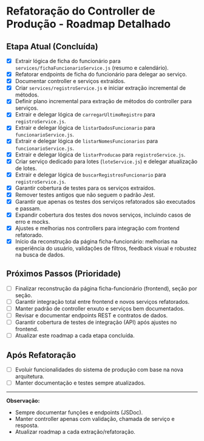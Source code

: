 # Refatoração do Controller de Produção - Roadmap Detalhado

## Etapa Atual (Concluída)
- [x] Extrair lógica de ficha do funcionário para `services/fichaFuncionarioService.js` (resumo e calendário).
- [x] Refatorar endpoints de ficha do funcionário para delegar ao serviço.
- [x] Documentar controller e serviços extraídos.
- [x] Criar `services/registroService.js` e iniciar extração incremental de métodos.
- [x] Definir plano incremental para extração de métodos do controller para serviços.
- [x] Extrair e delegar lógica de `carregarUltimoRegistro` para `registroService.js`.
- [x] Extrair e delegar lógica de `listarDadosFuncionario` para `funcionarioService.js`.
- [x] Extrair e delegar lógica de `listarNomesFuncionarios` para `funcionarioService.js`.
- [x] Extrair e delegar lógica de `listarProducao` para `registroService.js`.
- [x] Criar serviço dedicado para lotes (`loteService.js`) e delegar atualização de lotes.
- [x] Extrair e delegar lógica de `buscarRegistrosFuncionario` para `registroService.js`.
- [x] Garantir cobertura de testes para os serviços extraídos.
- [x] Remover testes antigos que não seguem o padrão Jest.
- [x] Garantir que apenas os testes dos serviços refatorados são executados e passam.
- [x] Expandir cobertura dos testes dos novos serviços, incluindo casos de erro e mocks.
- [x] Ajustes e melhorias nos controllers para integração com frontend refatorado.
- [x] Início da reconstrução da página ficha-funcionário: melhorias na experiência do usuário, validações de filtros, feedback visual e robustez na busca de dados.

## Próximos Passos (Prioridade)
- [ ] Finalizar reconstrução da página ficha-funcionário (frontend), seção por seção.
- [ ] Garantir integração total entre frontend e novos serviços refatorados.
- [ ] Manter padrão de controller enxuto e serviços bem documentados.
- [ ] Revisar e documentar endpoints REST e contratos de dados.
- [ ] Garantir cobertura de testes de integração (API) após ajustes no frontend.
- [ ] Atualizar este roadmap a cada etapa concluída.

## Após Refatoração
- [ ] Evoluir funcionalidades do sistema de produção com base na nova arquitetura.
- [ ] Manter documentação e testes sempre atualizados.

---

**Observação:**
- Sempre documentar funções e endpoints (JSDoc).
- Manter controller apenas com validação, chamada de serviço e resposta.
- Atualizar roadmap a cada extração/refatoração.
